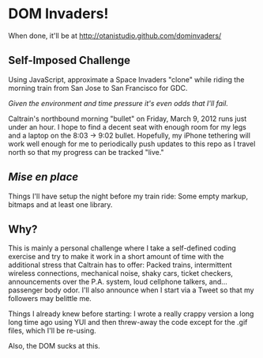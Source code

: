 DOM Invaders!
=============
When done, it'll be at http://otanistudio.github.com/dominvaders/

Self-Imposed Challenge
----------------------
Using JavaScript, approximate a Space Invaders "clone" while riding the morning train from San Jose to San Francisco for GDC. 

*Given the environment and time pressure it's even odds that I'll fail.*

Caltrain's northbound morning "bullet" on Friday, March 9, 2012 runs just under an hour. I hope to find a decent seat with enough room for my legs and a laptop on the 8:03 &rarr; 9:02 bullet. Hopefully, my iPhone tethering will work well enough for me to periodically push updates to this repo as I travel north so that my progress can be tracked "live."

*Mise en place*
---------------
Things I'll have setup the night before my train ride: Some empty markup, bitmaps and at least one library.

Why?
----
This is mainly a personal challenge where I take a self-defined coding exercise and try to make it work in a short amount of time with the additional stress that Caltrain has to offer: Packed trains, intermittent wireless connections, mechanical noise, shaky cars, ticket checkers, announcements over the P.A. system, loud cellphone talkers, and... passenger body odor. I'll also announce when I start via a Tweet so that my followers may belittle me.

Things I already knew before starting: I wrote a really crappy version a long long time ago using YUI and then threw-away the code except for the .gif files, which I'll be re-using.

Also, the DOM sucks at this.
